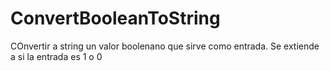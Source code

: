 # ConvertBooleanToString
COnvertir a string un valor boolenano que sirve como entrada. Se extiende a si la entrada es 1 o 0
